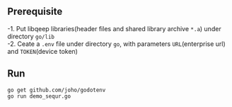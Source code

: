 ## Prerequisite
-1. Put libqeep libraries(header files and shared library archive `*.a`) under directory `go/lib`\
-2. Ceate a `.env` file under directory `go`, with parameters `URL`(enterprise url) and `TOKEN`(device token)

## Run
```
go get github.com/joho/godotenv
go run demo_sequr.go
```